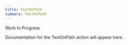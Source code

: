 ```yaml
---
title: TextOnPath
summary: TextOnPath
---
```


Work In Progress

Documentation for the TextOnPath action will appear here.
